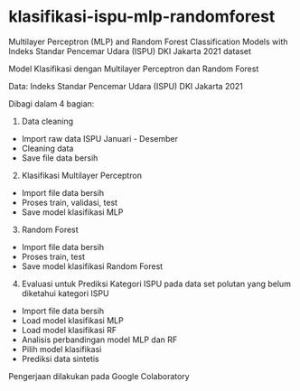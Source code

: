 # klasifikasi-ispu-mlp-randomforest
Multilayer Perceptron (MLP) and Random Forest Classification Models with Indeks Standar Pencemar Udara (ISPU) DKI Jakarta 2021 dataset

Model Klasifikasi dengan Multilayer Perceptron dan Random Forest

Data: Indeks Standar Pencemar Udara (ISPU) DKI Jakarta 2021

Dibagi dalam 4 bagian:
1. Data cleaning
- Import raw data ISPU Januari - Desember
- Cleaning data
- Save file data bersih

2. Klasifikasi Multilayer Perceptron
- Import file data bersih
- Proses train, validasi, test
- Save model klasifikasi MLP

3. Random Forest
- Import file data bersih
- Proses train, test
- Save model klasifikasi Random Forest

4. Evaluasi untuk Prediksi Kategori ISPU pada data set polutan yang belum diketahui kategori ISPU
- Import file data bersih
- Load model klasifikasi MLP
- Load model klasifikasi RF
- Analisis perbandingan model MLP dan RF
- Pilih model klasifikasi
- Prediksi data sintetis

Pengerjaan dilakukan pada Google Colaboratory

